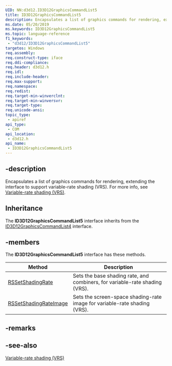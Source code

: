 ```yaml
---
UID: NN:d3d12.ID3D12GraphicsCommandList5
title: ID3D12GraphicsCommandList5
description: Encapsulates a list of graphics commands for rendering, extending the interface to support variable-rate shading (VRS).
ms.date: 05/20/2019
ms.keywords: ID3D12GraphicsCommandList5
ms.topic: language-reference
f1_keywords: 
 - "d3d12/ID3D12GraphicsCommandList5"
targetos: Windows
req.assembly: 
req.construct-type: iface
req.ddi-compliance: 
req.header: d3d12.h
req.idl: 
req.include-header: 
req.max-support: 
req.namespace: 
req.redist: 
req.target-min-winverclnt: 
req.target-min-winversvr: 
req.target-type: 
req.unicode-ansi: 
topic_type:
 - apiref
api_type:
 - COM
api_location:
 - d3d12.h
api_name:
 - ID3D12GraphicsCommandList5
---
```


## -description

Encapsulates a list of graphics commands for rendering, extending the interface to support variable-rate shading (VRS). For more info, see [Variable-rate shading (VRS)](/windows/desktop/direct3d12/vrs).

## Inheritance

The **ID3D12GraphicsCommandList5** interface inherits from the [ID3D12GraphicsCommandList4](/windows/desktop/api/d3d12/nn-d3d12-id3d12graphicscommandlist4) interface.

## -members

The **ID3D12GraphicsCommandList5** interface has these methods.

|Method|Description|
|-|-|
|[RSSetShadingRate](nf-d3d12-id3d12graphicscommandlist5-rssetshadingrate.md)|Sets the base shading rate, and combiners, for variable-rate shading (VRS).|
|[RSSetShadingRateImage](nf-d3d12-id3d12graphicscommandlist5-rssetshadingrateimage.md)|Sets the screen-space shading-rate image for variable-rate shading (VRS).|

## -remarks

## -see-also

[Variable-rate shading (VRS)](/windows/desktop/direct3d12/vrs)
